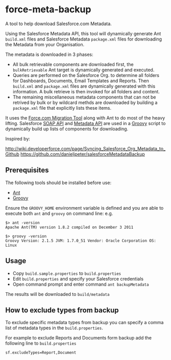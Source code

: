 # force-meta-backup

A tool to help download Salesforce.com Metadata.

Using the Salesforce Metadata API, this tool will dynamically generate Ant `build.xml` files and Salesforce Metadata `package.xml` files for downloading the Metadata from your Organisation.

The metadata is downloaded in 3 phases:
- All bulk retrievable components are downloaded first, the `bulkRetrievable` Ant target is dynamically generated and executed.
- Queries are performed on the Salesforce Org. to determine all folders for Dashboards, Documents, Email Templates and Reports. Then `build.xml` and `package.xml` files are dynamically generated with this information. A bulk retrieve is then invoked for all folders and content.
- The remaining miscellaneous metadata components that can not be retrived by bulk or by wildcard methds are downloaded by building a `package.xml` file that explicitly lists these items.

It uses the [Force.com Migration Tool](http://www.salesforce.com/us/developer/docs/daas/index.htm) along with Ant to do most of the heavy lifting. Salesforce [SOAP API](http://www.salesforce.com/us/developer/docs/api/index.htm) and [Metadata API](http://www.salesforce.com/us/developer/docs/api_meta/index.htm) are used in a [Groovy](http://groovy.codehaus.org/) script to dynamically build up lists of components for downloading.

Inspired by:

http://wiki.developerforce.com/page/Syncing_Salesforce_Org_Metadata_to_Github
https://github.com/danieljpeter/salesforceMetadataBackup

## Prerequisites
The following tools should be installed before use:
- [Ant](http://ant.apache.org/)
- [Groovy](http://groovy.codehaus.org/)

Ensure the `GROOVY_HOME` environment variable is defined and you are able to execute both `ant` and `groovy` on command line:
e.g.
```
$> ant -version
Apache Ant(TM) version 1.8.2 compiled on December 3 2011

$> groovy -version
Groovy Version: 2.1.5 JVM: 1.7.0_51 Vendor: Oracle Corporation OS: Linux
```

## Usage
- Copy `build.sample.properties` to `build.properties`
- Edit `build.properties` and specify your Salesforce credentials
- Open command prompt and enter command `ant backupMetadata`

The results will be downloaded to `build/metadata`


## How to exclude types from backup
To exclude specific metadata types from backup you can specify a comma list of 
metadata types in the `build.properties`.

For example to exclude Reports and Documents form backup add the following line
to `build.properties`

```
sf.excludeTypes=Report,Document
```
